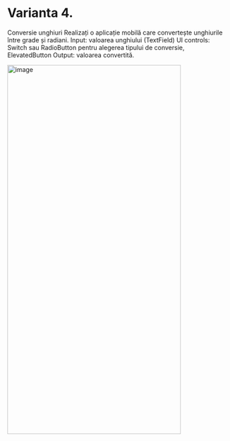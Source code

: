 # Varianta 4. 
Conversie unghiuri Realizați o aplicație mobilă care convertește unghiurile între grade și radiani. Input: valoarea unghiului (TextField) UI controls: Switch sau RadioButton pentru alegerea tipului de conversie, ElevatedButton Output: valoarea convertită.

<img width="393" height="837" alt="image" src="https://github.com/user-attachments/assets/2a88fb4f-680f-4a7b-818e-df573134d087" />
